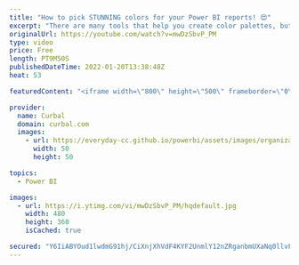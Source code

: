 ```yaml
---
title: "How to pick STUNNING colors for your Power BI reports! 😍"
excerpt: "There are many tools that help you create color palettes, but there is a lot more needed than just a tool to get it right. In today's video, I will show you how I create color palettes, the tools and tricks I use to make my reports shine like a star!  Here you can download all the pbix files: https://curbal.com/donwload-center"
originalUrl: https://youtube.com/watch?v=mwDzSbvP_PM
type: video
price: Free
length: PT9M50S
publishedDateTime: 2022-01-20T13:38:48Z
heat: 53

featuredContent: "<iframe width=\"800\" height=\"500\" frameborder=\"0\" src=\"https://www.youtube.com/embed/mwDzSbvP_PM\" allow=\"accelerometer; autoplay; encrypted-media; gyroscope; picture-in-picture\" allowfullscreen></iframe>"

provider:
  name: Curbal
  domain: curbal.com
  images:
    - url: https://everyday-cc.github.io/powerbi/assets/images/organizations/curbal.com-50x50.jpg
      width: 50
      height: 50

topics:
  - Power BI

images:
  - url: https://i.ytimg.com/vi/mwDzSbvP_PM/hqdefault.jpg
    width: 480
    height: 360
    isCached: true

secured: "Y6IiABYOud1lwdmG91hj/CiXnjXhVdF4KYF2UnmlY12nZRganbmUXaNq0llvFqekKzI54NJVlNlk/dH4CVSzPUaoVhdBaue+SI2+58ruasJaLFtwDjB8hOeHhkj1nUV8sCE9dQVRP1lwMl1115FZrjq1f8sH44J9uFu+EWX1GtUrwGaA4rbHXp4eDVDrygH2NEnimeMe42GQXjmN/HNUsjYlk9nsdpFIb7ENKEiZX4dbVNsOq0PUJkPciKOi0uXsQKEtOC99y3+SWRc1FSDoUZ8zEPp0yzHmXrApL5uL0DYyXO7mw2dTf5c8b4qWUUTBGlMSo7yWZ3v83ny3Ay1i2D5IhcvaAg5VqmS3oUT9j4mrTKWOoTx3QqRqRN7ookv+b20ouats5LliHt2d6o5xV+Lcezd0Jef3Zu6vFc0YkQU=;w/rmXqC3jTfzcAStG6pfuA=="
---
```


